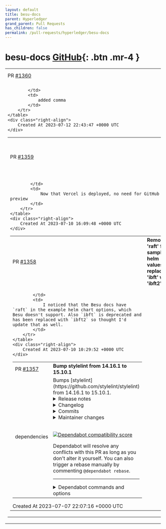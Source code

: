 ```yaml
---
layout: default
title: besu-docs
parent: Hyperledger
grand_parent: Pull Requests
has_children: false
permalink: /pull-requests/hyperledger/besu-docs
---
```


# besu-docs <span class="fs-3 right-align">[GitHub](https://github.com/hyperledger/besu-docs){: .btn .mr-4 }</span>


<div>
    <table>
        <tr>
            <td>
                PR <a href="https://github.com/hyperledger/besu-docs/pull/1360" class=".btn">#1360</a>
            </td>
            <td>
                <b>
                    [MINOR] fix typo
                </b>
            </td>
        </tr>
        <tr>
            <td>
                
            </td>
            <td>
                added comma
            </td>
        </tr>
    </table>
    <div class="right-align">
        Created At 2023-07-12 22:43:47 +0000 UTC
    </div>
</div>

<div>
    <table>
        <tr>
            <td>
                PR <a href="https://github.com/hyperledger/besu-docs/pull/1359" class=".btn">#1359</a>
            </td>
            <td>
                <b>
                    Remove github preview in favor of Vercel
                </b>
            </td>
        </tr>
        <tr>
            <td>
                
            </td>
            <td>
                Now that Vercel is deployed, no need for GitHub preview
            </td>
        </tr>
    </table>
    <div class="right-align">
        Created At 2023-07-10 16:09:48 +0000 UTC
    </div>
</div>

<div>
    <table>
        <tr>
            <td>
                PR <a href="https://github.com/hyperledger/besu-docs/pull/1358" class=".btn">#1358</a>
            </td>
            <td>
                <b>
                    Remove 'raft' from sample helm values.yml, replace 'ibft' with 'ibft2'
                </b>
            </td>
        </tr>
        <tr>
            <td>
                
            </td>
            <td>
                I noticed that the Besu docs have `raft` in the example helm chart options, which Besu doesn't support. Also `ibft` is deprecated and has been replaced with `ibft2` so thought I'd update that as well.
            </td>
        </tr>
    </table>
    <div class="right-align">
        Created At 2023-07-10 10:29:52 +0000 UTC
    </div>
</div>

<div>
    <table>
        <tr>
            <td>
                PR <a href="https://github.com/hyperledger/besu-docs/pull/1357" class=".btn">#1357</a>
            </td>
            <td>
                <b>
                    Bump stylelint from 14.16.1 to 15.10.1
                </b>
            </td>
        </tr>
        <tr>
            <td>
                <span class="chip">dependencies</span>
            </td>
            <td>
                Bumps [stylelint](https://github.com/stylelint/stylelint) from 14.16.1 to 15.10.1.
<details>
<summary>Release notes</summary>
<p><em>Sourced from <a href="https://github.com/stylelint/stylelint/releases">stylelint's releases</a>.</em></p>
<blockquote>
<h2>15.10.1</h2>
<ul>
<li>Security: fix for <code>semver</code> vulnerability (<a href="https://redirect.github.com/stylelint/stylelint/issues/7043">#7043</a>) (<a href="https://github.com/romainmenke"><code>@​romainmenke</code></a>).</li>
<li>Fixed: invalid option regression on Windows 10 (<a href="https://redirect.github.com/stylelint/stylelint/issues/7043">#7043</a>) (<a href="https://github.com/romainmenke"><code>@​romainmenke</code></a>).</li>
</ul>
<h2>15.10.0</h2>
<ul>
<li>Added: <code>media-query-no-invalid</code> (<a href="https://redirect.github.com/stylelint/stylelint/issues/6963">#6963</a>) (<a href="https://github.com/romainmenke"><code>@​romainmenke</code></a>).</li>
<li>Added: support for JS objects with <code>extends</code> config option (<a href="https://redirect.github.com/stylelint/stylelint/issues/6998">#6998</a>) (<a href="https://github.com/fpetrakov"><code>@​fpetrakov</code></a>).</li>
<li>Fixed: inconsistent <code>errored</code> properties in <code>stylelint.lint()</code> return value (<a href="https://redirect.github.com/stylelint/stylelint/issues/6983">#6983</a>) (<a href="https://github.com/ybiquitous"><code>@​ybiquitous</code></a>).</li>
<li>Fixed: <code>{selector,value}-no-vendor-prefix</code> performance (<a href="https://redirect.github.com/stylelint/stylelint/issues/7016">#7016</a>) (<a href="https://github.com/jeddy3"><code>@​jeddy3</code></a>).</li>
<li>Fixed: <code>custom-property-pattern</code> performance (<a href="https://redirect.github.com/stylelint/stylelint/issues/7009">#7009</a>) (<a href="https://github.com/jeddy3"><code>@​jeddy3</code></a>).</li>
<li>Fixed: <code>function-linear-gradient-no-nonstandard-direction</code> false positives for <code>&lt;color-interpolation-method&gt;</code> (<a href="https://redirect.github.com/stylelint/stylelint/issues/6987">#6987</a>) (<a href="https://github.com/romainmenke"><code>@​romainmenke</code></a>).</li>
<li>Fixed: <code>function-name-case</code> performance (<a href="https://redirect.github.com/stylelint/stylelint/issues/7010">#7010</a>) (<a href="https://github.com/jeddy3"><code>@​jeddy3</code></a>).</li>
<li>Fixed: <code>function-no-unknown</code> performance (<a href="https://redirect.github.com/stylelint/stylelint/issues/7004">#7004</a>) (<a href="https://github.com/jeddy3"><code>@​jeddy3</code></a>).</li>
<li>Fixed: <code>function-url-quotes</code> performance (<a href="https://redirect.github.com/stylelint/stylelint/issues/7011">#7011</a>) (<a href="https://github.com/jeddy3"><code>@​jeddy3</code></a>).</li>
<li>Fixed: <code>hue-degree-notation</code> false negatives for <code>oklch</code> (<a href="https://redirect.github.com/stylelint/stylelint/issues/7015">#7015</a>) (<a href="https://github.com/romainmenke"><code>@​romainmenke</code></a>).</li>
<li>Fixed: <code>hue-degree-notation</code> performance (<a href="https://redirect.github.com/stylelint/stylelint/issues/7012">#7012</a>) (<a href="https://github.com/jeddy3"><code>@​jeddy3</code></a>).</li>
<li>Fixed: <code>media-feature-name-no-unknown</code> false positives for <code>environment-blending</code>, <code>nav-controls</code>, <code>prefers-reduced-data</code>, and <code>video-color-gamut</code> (<a href="https://redirect.github.com/stylelint/stylelint/issues/6978">#6978</a>) (<a href="https://github.com/romainmenke"><code>@​romainmenke</code></a>).</li>
<li>Fixed: <code>media-feature-name-no-vendor-prefix</code> positions for <code>*-device-pixel-ratio</code> (<a href="https://redirect.github.com/stylelint/stylelint/issues/6977">#6977</a>) (<a href="https://github.com/romainmenke"><code>@​romainmenke</code></a>).</li>
<li>Fixed: <code>no-descending-specificity</code> performance (<a href="https://redirect.github.com/stylelint/stylelint/issues/7026">#7026</a>) (<a href="https://github.com/romainmenke"><code>@​romainmenke</code></a>).</li>
<li>Fixed: <code>no-duplicate-at-import-rules</code> false negatives for imports with <code>supports</code> and <code>layer</code> conditions (<a href="https://redirect.github.com/stylelint/stylelint/issues/7001">#7001</a>) (<a href="https://github.com/romainmenke"><code>@​romainmenke</code></a>).</li>
<li>Fixed: <code>selector-anb-no-unmatchable</code> performance (<a href="https://redirect.github.com/stylelint/stylelint/issues/7042">#7042</a>) (<a href="https://github.com/romainmenke"><code>@​romainmenke</code></a>).</li>
<li>Fixed: <code>selector-id-pattern</code> performance (<a href="https://redirect.github.com/stylelint/stylelint/issues/7013">#7013</a>) (<a href="https://github.com/jeddy3"><code>@​jeddy3</code></a>).</li>
<li>Fixed: <code>selector-pseudo-class-no-unknown</code> false negatives for pseudo-elements with matching names (<a href="https://redirect.github.com/stylelint/stylelint/issues/6964">#6964</a>) (<a href="https://github.com/Mouvedia"><code>@​Mouvedia</code></a>).</li>
<li>Fixed: <code>selector-pseudo-element-no-unknown</code> performance (<a href="https://redirect.github.com/stylelint/stylelint/issues/7007">#7007</a>) (<a href="https://github.com/jeddy3"><code>@​jeddy3</code></a>).</li>
<li>Fixed: <code>selector-type-case</code> performance (<a href="https://redirect.github.com/stylelint/stylelint/issues/7041">#7041</a>) (<a href="https://github.com/romainmenke"><code>@​romainmenke</code></a>).</li>
<li>Fixed: <code>selector-type-no-unknown</code> performance (<a href="https://redirect.github.com/stylelint/stylelint/issues/7027">#7027</a>) (<a href="https://github.com/romainmenke"><code>@​romainmenke</code></a>).</li>
<li>Fixed: <code>unit-disallowed-list</code> false negatives with percentages (<a href="https://redirect.github.com/stylelint/stylelint/issues/7018">#7018</a>) (<a href="https://github.com/romainmenke"><code>@​romainmenke</code></a>).</li>
</ul>
<h2>15.9.0</h2>
<ul>
<li>Added: <code>insideFunctions: {&quot;function&quot;: int}</code> to <code>number-max-precision</code> (<a href="https://redirect.github.com/stylelint/stylelint/issues/6932">#6932</a>) (<a href="https://github.com/romainmenke"><code>@​romainmenke</code></a>).</li>
<li>Fixed: <code>declaration-block-no-redundant-longhand-properties</code> autofix for <code>border-radius</code> shorthand (<a href="https://redirect.github.com/stylelint/stylelint/issues/6958">#6958</a>) (<a href="https://github.com/mattxwang"><code>@​mattxwang</code></a>).</li>
<li>Fixed: <code>declaration-block-no-redundant-longhand-properties</code> autofix for <code>border-width</code> shorthand (<a href="https://redirect.github.com/stylelint/stylelint/issues/6956">#6956</a>) (<a href="https://github.com/mattxwang"><code>@​mattxwang</code></a>).</li>
<li>Fixed: <code>declaration-block-no-redundant-longhand-properties</code> autofix for <code>grid-column</code> and <code>grid-row</code> (<a href="https://redirect.github.com/stylelint/stylelint/issues/6957">#6957</a>) (<a href="https://github.com/mattxwang"><code>@​mattxwang</code></a>).</li>
</ul>
<h2>15.8.0</h2>
<ul>
<li>Added: <code>media-feature-name-value-no-unknown</code> (<a href="https://redirect.github.com/stylelint/stylelint/issues/6906">#6906</a>) (<a href="https://github.com/romainmenke"><code>@​romainmenke</code></a>).</li>
<li>Added: support for <code>.mjs</code> configuration files (<a href="https://redirect.github.com/stylelint/stylelint/issues/6910">#6910</a>) (<a href="https://github.com/ybiquitous"><code>@​ybiquitous</code></a>).</li>
<li>Fixed: <code>--print-config</code> description in CLI help (<a href="https://redirect.github.com/stylelint/stylelint/issues/6914">#6914</a>) (<a href="https://github.com/ybiquitous"><code>@​ybiquitous</code></a>).</li>
<li>Fixed: <code>allowEmptyInput</code> option in configuration files (<a href="https://redirect.github.com/stylelint/stylelint/issues/6929">#6929</a>) (<a href="https://github.com/ybiquitous"><code>@​ybiquitous</code></a>).</li>
<li>Fixed: <code>custom-property-no-missing-var-function</code> performance (<a href="https://redirect.github.com/stylelint/stylelint/issues/6922">#6922</a>) (<a href="https://github.com/romainmenke"><code>@​romainmenke</code></a>).</li>
<li>Fixed: <code>function-calc-no-unspaced-operator</code> performance (<a href="https://redirect.github.com/stylelint/stylelint/issues/6923">#6923</a>) (<a href="https://github.com/romainmenke"><code>@​romainmenke</code></a>).</li>
<li>Fixed: <code>function-linear-gradient-no-nonstandard-direction</code> performance (<a href="https://redirect.github.com/stylelint/stylelint/issues/6924">#6924</a>) (<a href="https://github.com/romainmenke"><code>@​romainmenke</code></a>).</li>
<li>Fixed: <code>function-no-unknown</code> false positives for SCSS functions with namespace (<a href="https://redirect.github.com/stylelint/stylelint/issues/6921">#6921</a>) (<a href="https://github.com/romainmenke"><code>@​romainmenke</code></a>).</li>
<li>Fixed: <code>max-nesting-depth</code> error for at-rules in Sass syntax (<a href="https://redirect.github.com/stylelint/stylelint/issues/6909">#6909</a>) (<a href="https://github.com/ybiquitous"><code>@​ybiquitous</code></a>).</li>
<li>Fixed: <code>selector-anb-no-unmatchable</code> performance (<a href="https://redirect.github.com/stylelint/stylelint/issues/6925">#6925</a>) (<a href="https://github.com/romainmenke"><code>@​romainmenke</code></a>).</li>
<li>Fixed: remove <code>v8-compile-cache</code> dependency (<a href="https://redirect.github.com/stylelint/stylelint/issues/6907">#6907</a>) (<a href="https://github.com/ybiquitous"><code>@​ybiquitous</code></a>).</li>
</ul>
<h2>15.7.0</h2>
<ul>
<li>Added: <code>splitList: boolean</code> to <code>selector-nested-pattern</code> (<a href="https://redirect.github.com/stylelint/stylelint/issues/6896">#6896</a>) (<a href="https://github.com/is2ei"><code>@​is2ei</code></a>).</li>
<li>Fixed: <code>unit-no-unknown</code> false positives for <code>unicode-range</code> descriptors (<a href="https://redirect.github.com/stylelint/stylelint/issues/6892">#6892</a>) (<a href="https://github.com/romainmenke"><code>@​romainmenke</code></a>).</li>
</ul>
<!-- raw HTML omitted -->
</blockquote>
<p>... (truncated)</p>
</details>
<details>
<summary>Changelog</summary>
<p><em>Sourced from <a href="https://github.com/stylelint/stylelint/blob/main/CHANGELOG.md">stylelint's changelog</a>.</em></p>
<blockquote>
<h2>15.10.1</h2>
<ul>
<li>Security: fix for <code>semver</code> vulnerability (<a href="https://redirect.github.com/stylelint/stylelint/pull/7043">#7043</a>) (<a href="https://github.com/romainmenke"><code>@​romainmenke</code></a>).</li>
<li>Fixed: invalid option regression on Windows 10 (<a href="https://redirect.github.com/stylelint/stylelint/pull/7043">#7043</a>) (<a href="https://github.com/romainmenke"><code>@​romainmenke</code></a>).</li>
</ul>
<h2>15.10.0</h2>
<ul>
<li>Added: <code>media-query-no-invalid</code> (<a href="https://redirect.github.com/stylelint/stylelint/pull/6963">#6963</a>) (<a href="https://github.com/romainmenke"><code>@​romainmenke</code></a>).</li>
<li>Added: support for JS objects with <code>extends</code> config option (<a href="https://redirect.github.com/stylelint/stylelint/pull/6998">#6998</a>) (<a href="https://github.com/fpetrakov"><code>@​fpetrakov</code></a>).</li>
<li>Fixed: inconsistent <code>errored</code> properties in <code>stylelint.lint()</code> return value (<a href="https://redirect.github.com/stylelint/stylelint/pull/6983">#6983</a>) (<a href="https://github.com/ybiquitous"><code>@​ybiquitous</code></a>).</li>
<li>Fixed: <code>{selector,value}-no-vendor-prefix</code> performance (<a href="https://redirect.github.com/stylelint/stylelint/pull/7016">#7016</a>) (<a href="https://github.com/jeddy3"><code>@​jeddy3</code></a>).</li>
<li>Fixed: <code>custom-property-pattern</code> performance (<a href="https://redirect.github.com/stylelint/stylelint/pull/7009">#7009</a>) (<a href="https://github.com/jeddy3"><code>@​jeddy3</code></a>).</li>
<li>Fixed: <code>function-linear-gradient-no-nonstandard-direction</code> false positives for <code>&lt;color-interpolation-method&gt;</code> (<a href="https://redirect.github.com/stylelint/stylelint/pull/6987">#6987</a>) (<a href="https://github.com/romainmenke"><code>@​romainmenke</code></a>).</li>
<li>Fixed: <code>function-name-case</code> performance (<a href="https://redirect.github.com/stylelint/stylelint/pull/7010">#7010</a>) (<a href="https://github.com/jeddy3"><code>@​jeddy3</code></a>).</li>
<li>Fixed: <code>function-no-unknown</code> performance (<a href="https://redirect.github.com/stylelint/stylelint/pull/7004">#7004</a>) (<a href="https://github.com/jeddy3"><code>@​jeddy3</code></a>).</li>
<li>Fixed: <code>function-url-quotes</code> performance (<a href="https://redirect.github.com/stylelint/stylelint/pull/7011">#7011</a>) (<a href="https://github.com/jeddy3"><code>@​jeddy3</code></a>).</li>
<li>Fixed: <code>hue-degree-notation</code> false negatives for <code>oklch</code> (<a href="https://redirect.github.com/stylelint/stylelint/pull/7015">#7015</a>) (<a href="https://github.com/romainmenke"><code>@​romainmenke</code></a>).</li>
<li>Fixed: <code>hue-degree-notation</code> performance (<a href="https://redirect.github.com/stylelint/stylelint/pull/7012">#7012</a>) (<a href="https://github.com/jeddy3"><code>@​jeddy3</code></a>).</li>
<li>Fixed: <code>media-feature-name-no-unknown</code> false positives for <code>environment-blending</code>, <code>nav-controls</code>, <code>prefers-reduced-data</code>, and <code>video-color-gamut</code> (<a href="https://redirect.github.com/stylelint/stylelint/pull/6978">#6978</a>) (<a href="https://github.com/romainmenke"><code>@​romainmenke</code></a>).</li>
<li>Fixed: <code>media-feature-name-no-vendor-prefix</code> positions for <code>*-device-pixel-ratio</code> (<a href="https://redirect.github.com/stylelint/stylelint/pull/6977">#6977</a>) (<a href="https://github.com/romainmenke"><code>@​romainmenke</code></a>).</li>
<li>Fixed: <code>no-descending-specificity</code> performance (<a href="https://redirect.github.com/stylelint/stylelint/pull/7026">#7026</a>) (<a href="https://github.com/romainmenke"><code>@​romainmenke</code></a>).</li>
<li>Fixed: <code>no-duplicate-at-import-rules</code> false negatives for imports with <code>supports</code> and <code>layer</code> conditions (<a href="https://redirect.github.com/stylelint/stylelint/pull/7001">#7001</a>) (<a href="https://github.com/romainmenke"><code>@​romainmenke</code></a>).</li>
<li>Fixed: <code>selector-anb-no-unmatchable</code> performance (<a href="https://redirect.github.com/stylelint/stylelint/pull/7042">#7042</a>) (<a href="https://github.com/romainmenke"><code>@​romainmenke</code></a>).</li>
<li>Fixed: <code>selector-id-pattern</code> performance (<a href="https://redirect.github.com/stylelint/stylelint/pull/7013">#7013</a>) (<a href="https://github.com/jeddy3"><code>@​jeddy3</code></a>).</li>
<li>Fixed: <code>selector-pseudo-class-no-unknown</code> false negatives for pseudo-elements with matching names (<a href="https://redirect.github.com/stylelint/stylelint/pull/6964">#6964</a>) (<a href="https://github.com/Mouvedia"><code>@​Mouvedia</code></a>).</li>
<li>Fixed: <code>selector-pseudo-element-no-unknown</code> performance (<a href="https://redirect.github.com/stylelint/stylelint/pull/7007">#7007</a>) (<a href="https://github.com/jeddy3"><code>@​jeddy3</code></a>).</li>
<li>Fixed: <code>selector-type-case</code> performance (<a href="https://redirect.github.com/stylelint/stylelint/pull/7041">#7041</a>) (<a href="https://github.com/romainmenke"><code>@​romainmenke</code></a>).</li>
<li>Fixed: <code>selector-type-no-unknown</code> performance (<a href="https://redirect.github.com/stylelint/stylelint/pull/7027">#7027</a>) (<a href="https://github.com/romainmenke"><code>@​romainmenke</code></a>).</li>
<li>Fixed: <code>unit-disallowed-list</code> false negatives with percentages (<a href="https://redirect.github.com/stylelint/stylelint/pull/7018">#7018</a>) (<a href="https://github.com/romainmenke"><code>@​romainmenke</code></a>).</li>
</ul>
<h2>15.9.0</h2>
<ul>
<li>Added: <code>insideFunctions: {&quot;function&quot;: int}</code> to <code>number-max-precision</code> (<a href="https://redirect.github.com/stylelint/stylelint/pull/6932">#6932</a>) (<a href="https://github.com/romainmenke"><code>@​romainmenke</code></a>).</li>
<li>Fixed: <code>declaration-block-no-redundant-longhand-properties</code> autofix for <code>border-radius</code> shorthand (<a href="https://redirect.github.com/stylelint/stylelint/pull/6958">#6958</a>) (<a href="https://github.com/mattxwang"><code>@​mattxwang</code></a>).</li>
<li>Fixed: <code>declaration-block-no-redundant-longhand-properties</code> autofix for <code>border-width</code> shorthand (<a href="https://redirect.github.com/stylelint/stylelint/pull/6956">#6956</a>) (<a href="https://github.com/mattxwang"><code>@​mattxwang</code></a>).</li>
<li>Fixed: <code>declaration-block-no-redundant-longhand-properties</code> autofix for <code>grid-column</code> and <code>grid-row</code> (<a href="https://redirect.github.com/stylelint/stylelint/pull/6957">#6957</a>) (<a href="https://github.com/mattxwang"><code>@​mattxwang</code></a>).</li>
</ul>
<h2>15.8.0</h2>
<ul>
<li>Added: <code>media-feature-name-value-no-unknown</code> (<a href="https://redirect.github.com/stylelint/stylelint/pull/6906">#6906</a>) (<a href="https://github.com/romainmenke"><code>@​romainmenke</code></a>).</li>
<li>Added: support for <code>.mjs</code> configuration files (<a href="https://redirect.github.com/stylelint/stylelint/pull/6910">#6910</a>) (<a href="https://github.com/ybiquitous"><code>@​ybiquitous</code></a>).</li>
<li>Fixed: <code>--print-config</code> description in CLI help (<a href="https://redirect.github.com/stylelint/stylelint/pull/6914">#6914</a>) (<a href="https://github.com/ybiquitous"><code>@​ybiquitous</code></a>).</li>
<li>Fixed: <code>allowEmptyInput</code> option in configuration files (<a href="https://redirect.github.com/stylelint/stylelint/pull/6929">#6929</a>) (<a href="https://github.com/ybiquitous"><code>@​ybiquitous</code></a>).</li>
<li>Fixed: <code>custom-property-no-missing-var-function</code> performance (<a href="https://redirect.github.com/stylelint/stylelint/pull/6922">#6922</a>) (<a href="https://github.com/romainmenke"><code>@​romainmenke</code></a>).</li>
<li>Fixed: <code>function-calc-no-unspaced-operator</code> performance (<a href="https://redirect.github.com/stylelint/stylelint/pull/6923">#6923</a>) (<a href="https://github.com/romainmenke"><code>@​romainmenke</code></a>).</li>
<li>Fixed: <code>function-linear-gradient-no-nonstandard-direction</code> performance (<a href="https://redirect.github.com/stylelint/stylelint/pull/6924">#6924</a>) (<a href="https://github.com/romainmenke"><code>@​romainmenke</code></a>).</li>
<li>Fixed: <code>function-no-unknown</code> false positives for SCSS functions with namespace (<a href="https://redirect.github.com/stylelint/stylelint/pull/6921">#6921</a>) (<a href="https://github.com/romainmenke"><code>@​romainmenke</code></a>).</li>
<li>Fixed: <code>max-nesting-depth</code> error for at-rules in Sass syntax (<a href="https://redirect.github.com/stylelint/stylelint/pull/6909">#6909</a>) (<a href="https://github.com/ybiquitous"><code>@​ybiquitous</code></a>).</li>
<li>Fixed: <code>selector-anb-no-unmatchable</code> performance (<a href="https://redirect.github.com/stylelint/stylelint/pull/6925">#6925</a>) (<a href="https://github.com/romainmenke"><code>@​romainmenke</code></a>).</li>
<li>Fixed: remove <code>v8-compile-cache</code> dependency (<a href="https://redirect.github.com/stylelint/stylelint/pull/6907">#6907</a>) (<a href="https://github.com/ybiquitous"><code>@​ybiquitous</code></a>).</li>
</ul>
<!-- raw HTML omitted -->
</blockquote>
<p>... (truncated)</p>
</details>
<details>
<summary>Commits</summary>
<ul>
<li><a href="https://github.com/stylelint/stylelint/commit/fb8cf35dae79e150ad17c75660bd93c4d4c0c9e0"><code>fb8cf35</code></a> 15.10.1</li>
<li><a href="https://github.com/stylelint/stylelint/commit/eeed72bdde9a368df0fa01952a1cfc94364c84ca"><code>eeed72b</code></a> Prepare release (<a href="https://redirect.github.com/stylelint/stylelint/issues/7048">#7048</a>)</li>
<li><a href="https://github.com/stylelint/stylelint/commit/80905538500d32a6f716fb1359e59de9fb418d02"><code>8090553</code></a> Document check of configs in release process (<a href="https://redirect.github.com/stylelint/stylelint/issues/7047">#7047</a>)</li>
<li><a href="https://github.com/stylelint/stylelint/commit/56a545e116e4f4bd52595a3eb3d131306ce02862"><code>56a545e</code></a> Security fix for <code>semver</code> vulnerability (<a href="https://redirect.github.com/stylelint/stylelint/issues/7043">#7043</a>)</li>
<li><a href="https://github.com/stylelint/stylelint/commit/a42f95582c2a928122fc1e59f9f8acc078fb9b91"><code>a42f955</code></a> Fix rules documentation for <code>media-query-no-invalid</code> (<a href="https://redirect.github.com/stylelint/stylelint/issues/7044">#7044</a>)</li>
<li><a href="https://github.com/stylelint/stylelint/commit/e56aa3001c3ef0070c6b2713a1554257f37472ab"><code>e56aa30</code></a> 15.10.0</li>
<li><a href="https://github.com/stylelint/stylelint/commit/c9e89ebcf6495d3935d8e6ee29eb6607f936caf3"><code>c9e89eb</code></a> Prepare release (<a href="https://redirect.github.com/stylelint/stylelint/issues/6974">#6974</a>)</li>
<li><a href="https://github.com/stylelint/stylelint/commit/b8e53176d42b496f84eaa520d9067c87e9080469"><code>b8e5317</code></a> Fix <code>selector-type-case</code> performance (<a href="https://redirect.github.com/stylelint/stylelint/issues/7041">#7041</a>)</li>
<li><a href="https://github.com/stylelint/stylelint/commit/f82a24a6508f8a3a7d752b828cdb216e103cab63"><code>f82a24a</code></a> Fix <code>selector-anb-no-unmatchable</code> performance (<a href="https://redirect.github.com/stylelint/stylelint/issues/7042">#7042</a>)</li>
<li><a href="https://github.com/stylelint/stylelint/commit/16110fdde589caca7fafc0d2a167542bc5080d62"><code>16110fd</code></a> Revert removed changelog entry (<a href="https://redirect.github.com/stylelint/stylelint/issues/7039">#7039</a>)</li>
<li>Additional commits viewable in <a href="https://github.com/stylelint/stylelint/compare/14.16.1...15.10.1">compare view</a></li>
</ul>
</details>
<details>
<summary>Maintainer changes</summary>
<p>This version was pushed to npm by <a href="https://www.npmjs.com/~mattxwang">mattxwang</a>, a new releaser for stylelint since your current version.</p>
</details>
<br />


[![Dependabot compatibility score](https://dependabot-badges.githubapp.com/badges/compatibility_score?dependency-name=stylelint&package-manager=npm_and_yarn&previous-version=14.16.1&new-version=15.10.1)](https://docs.github.com/en/github/managing-security-vulnerabilities/about-dependabot-security-updates#about-compatibility-scores)

Dependabot will resolve any conflicts with this PR as long as you don't alter it yourself. You can also trigger a rebase manually by commenting `@dependabot rebase`.

[//]: # (dependabot-automerge-start)
[//]: # (dependabot-automerge-end)

---

<details>
<summary>Dependabot commands and options</summary>
<br />

You can trigger Dependabot actions by commenting on this PR:
- `@dependabot rebase` will rebase this PR
- `@dependabot recreate` will recreate this PR, overwriting any edits that have been made to it
- `@dependabot merge` will merge this PR after your CI passes on it
- `@dependabot squash and merge` will squash and merge this PR after your CI passes on it
- `@dependabot cancel merge` will cancel a previously requested merge and block automerging
- `@dependabot reopen` will reopen this PR if it is closed
- `@dependabot close` will close this PR and stop Dependabot recreating it. You can achieve the same result by closing it manually
- `@dependabot ignore this major version` will close this PR and stop Dependabot creating any more for this major version (unless you reopen the PR or upgrade to it yourself)
- `@dependabot ignore this minor version` will close this PR and stop Dependabot creating any more for this minor version (unless you reopen the PR or upgrade to it yourself)
- `@dependabot ignore this dependency` will close this PR and stop Dependabot creating any more for this dependency (unless you reopen the PR or upgrade to it yourself)
You can disable automated security fix PRs for this repo from the [Security Alerts page](https://github.com/hyperledger/besu-docs/network/alerts).

</details>
            </td>
        </tr>
    </table>
    <div class="right-align">
        Created At 2023-07-07 22:07:16 +0000 UTC
    </div>
</div>

